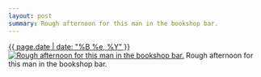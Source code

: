 ```yaml
---
layout: post
summary: Rough afternoon for this man in the bookshop bar.
---
```


<p>
  <time><a href="/312">{{ page.date | date: "%B %e, %Y" }}</a></time>
  <a href="/312"><img src="{{ site.assets_url }}/312-640.jpg" srcset="{{ site.assets_url }}/312-1280.jpg 1280w, {{ site.assets_url }}/312-960.jpg 960w, {{ site.assets_url }}/312-640.jpg 640w, {{ site.assets_url }}/312-320.jpg 320w" sizes="(min-width: 700px) 50vw, calc(100vw - 2rem)" alt="Rough afternoon for this man in the bookshop bar." /></a>
  <span>Rough afternoon for this man in the bookshop bar.</span>
</p>
